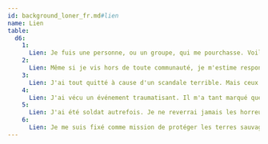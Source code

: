 ```yaml
---
id: background_loner_fr.md#lien
name: Lien
table:
  d6:
    1:
      Lien: Je fuis une personne, ou un groupe, qui me pourchasse. Voilà pourquoi je reste seul.
    2:
      Lien: Même si je vis hors de toute communauté, je m'estime responsable de la sécurité de villageois qui m'accueillent quand je viens commercer avec eux.
    3:
      Lien: J'ai tout quitté à cause d'un scandale terrible. Mais ceux que j'aime restent dans mon coeur à chaque instant.
    4:
      Lien: J'ai vécu un événement traumatisant. Il m'a tant marqué que je reste seul, de peur d'en infliger les conséquences aux autres.
    5:
      Lien: J'ai été soldat autrefois. Je ne reverrai jamais les horreurs de la guerre.
    6:
      Lien: Je me suis fixé comme mission de protéger les terres sauvages qui m'accueillent des déprédations des êtres dits civilisés.
---
```


